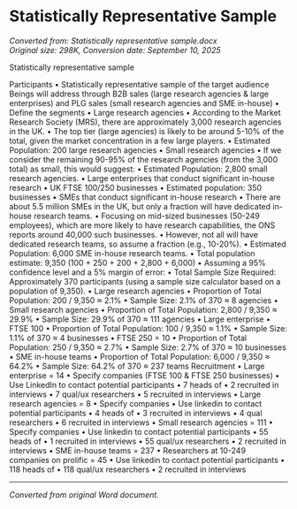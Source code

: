 # Statistically Representative Sample

*Converted from: Statistically representative sample.docx*  
*Original size: 298K, Conversion date: September 10, 2025*

Statistically representative sample 

Participants
	•	Statistically representative sample of the target audience Beings will address through B2B sales (large research agencies & large enterprises) and PLG sales (small research agencies and SME in-house)
	•	Define the segments 
	•	Large research agencies
	•	According to the Market Research Society (MRS), there are approximately 3,000 research agencies in the UK.
	•	The top tier (large agencies) is likely to be around 5-10% of the total, given the market concentration in a few large players.
	•	Estimated Population: 200 large research agencies
	•	Small research agencies 
	•	If we consider the remaining 90-95% of the research agencies (from the 3,000 total) as small, this would suggest:
	•	Estimated Population: 2,800 small research agencies.
	•	Large enterprises that conduct significant in-house research
	•	UK FTSE 100/250 businesses
	•	Estimated population: 350 businesses
	•	SMEs that conduct significant in-house research 
	•	There are about 5.5 million SMEs in the UK, but only a fraction will have dedicated in-house research teams.
	•	Focusing on mid-sized businesses (50-249 employees), which are more likely to have research capabilities, the ONS reports around 40,000 such businesses.
	•	However, not all will have dedicated research teams, so assume a fraction (e.g., 10-20%).
	•	Estimated Population: 6,000 SME in-house research teams.
	•	Total population estimate: 9,350 (100 + 250 + 200 + 2,800 + 6,000)
	•	Assuming a 95% confidence level and a 5% margin of error:
	•	Total Sample Size Required: Approximately 370 participants (using a sample size calculator based on a population of 9,350).
	•	Large research agencies 
	•	Proportion of Total Population: 200 / 9,350 ≈ 2.1%
	•	Sample Size: 2.1% of 370 ≈ 8 agencies
	•	Small research agencies
	•	Proportion of Total Population: 2,800 / 9,350 ≈ 29.9%
	•	Sample Size: 29.9% of 370 ≈ 111 agencies
	•	Large enterprise 
	•	FTSE 100
	•	Proportion of Total Population: 100 / 9,350 ≈ 1.1%
	•	Sample Size: 1.1% of 370 ≈ 4 businesses
	•	FTSE 250 = 10 
	•	Proportion of Total Population: 250 / 9,350 ≈ 2.7%
	•	Sample Size: 2.7% of 370 ≈ 10 businesses
	•	SME in-house teams 
	•	Proportion of Total Population: 6,000 / 9,350 ≈ 64.2%
	•	Sample Size: 64.2% of 370 ≈ 237 teams
Recruitment
	•	Large enterprise = 14
	•	Specify companies (FTSE 100 & FTSE 250 businesses)
	•	Use LinkedIn to contact potential participants
	•	7 heads of
	•	2 recruited in interviews 
	•	7 qual/ux researchers
	•	5 recruited in interviews 
	•	Large research agencies = 8
	•	Specify companies
	•	Use linkedin to contact potential participants
	•	4 heads of
	•	3 recruited in interviews 
	•	4 qual researchers
	•	6 recruited in interviews 
	•	Small research agencies = 111
	•	Specify companies 
	•	Use linkedin to contact potential participants
	•	55 heads of 
	•	1 recruited in interviews
	•	55 qual/ux researchers 
	•	2 recruited in interviews 
	•	SME in-house teams = 237
	•	Researchers at 10-249 companies on prolific = 45 
	•	Use linkedin to contact potential participants
	•	118 heads of
	•	118 qual/ux researchers 
	•	2 recruited in interviews 

---
*Converted from original Word document.*
